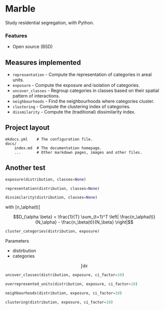 # Marble

Study residential segregation, with Python.

<div id="check"></div>

### Features

* Open source (BSD)

## Measures implemented

* `representation` - Compute the representation of categories in areal units.
* `exposure` - Compute the exposure and isolation of categories.
* `uncover_classes` - Regroup categories in classes based on their spatial
  pattern of interactions.
* `neighbourhoods` - Find the neighbourhoods where categories cluster.
* `clustering` -  Compute the clustering index of categories.
* `dissmilarity` - Compute the (traditional) dissimilarity index.

## Project layout

    mkdocs.yml    # The configuration file.
    docs/
        index.md  # The documentation homepage.
        ...       # Other markdown pages, images and other files.

## Another test

```python
exposure(distribution, classes=None)
```

```python
representation(distribution, classes=None)
```

```python
dissimilarity(distribution, classes=None)
```
with \[n_\alpha(t)\]

$$D_{\alpha \beta} = \frac{1}{T} \sum_{t=1}^T \left| \frac{n_\alpha(t)}{N_\alpha} - \frac{n_\beta(t)}{N_\beta} \right|$$

```python
cluster_categories(distribution, exposure)
```
Parameters

* distirbution
* categories

$$\int dx$$

```python
uncover_classes(distribution, exposure, ci_factor=10)
```
 
```python
overrepresented_units(distribution, exposure, ci_factor=10)
```

```python
neighbourhoods(distribution, exposure, ci_factor=10)
```

```python
clustering(distribution, exposure, ci_factor=10)
```
